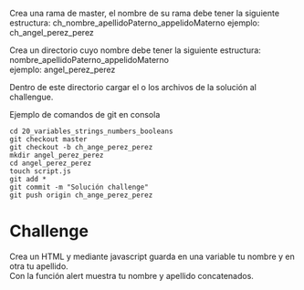 Crea una rama de master, el nombre de su rama debe tener la siguiente estructura:
ch_nombre_apellidoPaterno_appelidoMaterno
ejemplo: ch_angel_perez_perez

Crea un directorio cuyo nombre debe tener la siguiente estructura:  
nombre_apellidoPaterno_appelidoMaterno  
ejemplo: angel_perez_perez  

Dentro de este directorio cargar el o los archivos de la solución al challengue.


Ejemplo de comandos de git en consola
```
cd 20_variables_strings_numbers_booleans
git checkout master
git checkout -b ch_ange_perez_perez
mkdir angel_perez_perez
cd angel_perez_perez
touch script.js
git add *
git commit -m "Solución challenge"
git push origin ch_ange_perez_perez
```

# Challenge
Crea un HTML y mediante javascript guarda en una variable tu nombre y en otra tu apellido.  
Con la función alert muestra tu nombre y apellido concatenados.
